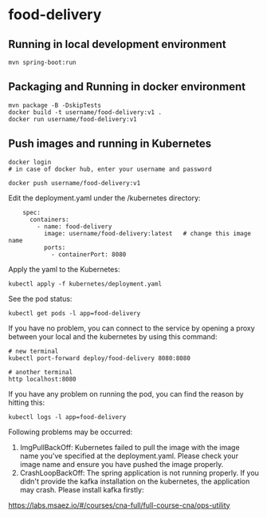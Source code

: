 # food-delivery

## Running in local development environment

```
mvn spring-boot:run
```

## Packaging and Running in docker environment

```
mvn package -B -DskipTests
docker build -t username/food-delivery:v1 .
docker run username/food-delivery:v1
```

## Push images and running in Kubernetes

```
docker login 
# in case of docker hub, enter your username and password

docker push username/food-delivery:v1
```

Edit the deployment.yaml under the /kubernetes directory:
```
    spec:
      containers:
        - name: food-delivery
          image: username/food-delivery:latest   # change this image name
          ports:
            - containerPort: 8080

```

Apply the yaml to the Kubernetes:
```
kubectl apply -f kubernetes/deployment.yaml
```

See the pod status:
```
kubectl get pods -l app=food-delivery
```

If you have no problem, you can connect to the service by opening a proxy between your local and the kubernetes by using this command:
```
# new terminal
kubectl port-forward deploy/food-delivery 8080:8080

# another terminal
http localhost:8080
```

If you have any problem on running the pod, you can find the reason by hitting this:
```
kubectl logs -l app=food-delivery
```

Following problems may be occurred:

1. ImgPullBackOff:  Kubernetes failed to pull the image with the image name you've specified at the deployment.yaml. Please check your image name and ensure you have pushed the image properly.
1. CrashLoopBackOff: The spring application is not running properly. If you didn't provide the kafka installation on the kubernetes, the application may crash. Please install kafka firstly:

https://labs.msaez.io/#/courses/cna-full/full-course-cna/ops-utility

